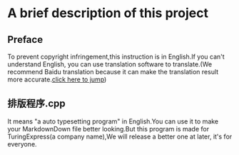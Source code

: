 A brief description of this project
====
Preface
----
To prevent copyright infringement,this instruction is in English.If you can't understand English, you can use translation software to translate.\(We recommend Baidu translation because it can make the translation result more accurate.[click here to jump](https://fanyi.baidu.com/?aldtype=16047#auto/zh)\)

排版程序.cpp
----
It means "a auto typesetting program" in English.You can use it to make your MarkdownDown file better looking.But this program is made for TuringExpress(a company name),We will release a better one at later, it's for everyone.
